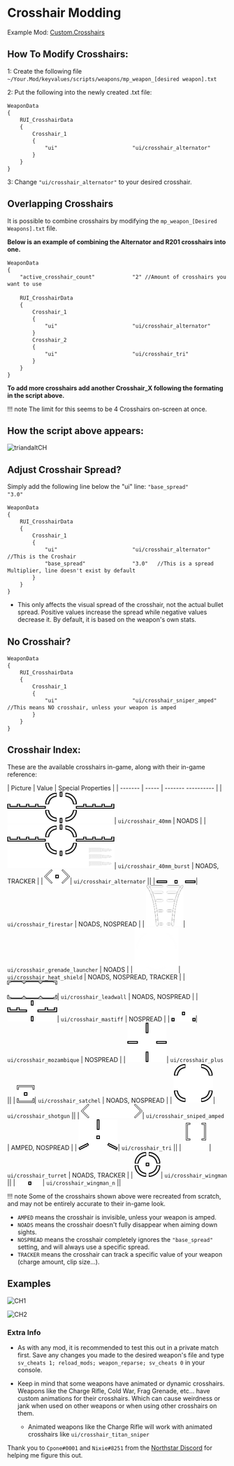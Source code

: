 # Crosshair Modding

Example Mod:
[Custom.Crosshairs](https://github.com/MysteriousRSA/Custom.Crosshairs)

## How To Modify Crosshairs:

1: Create the following file
`~/Your.Mod/keyvalues/scripts/weapons/mp_weapon_[desired weapon].txt`

2: Put the following into the newly created .txt file:

```
WeaponData
{
    RUI_CrosshairData
    {
        Crosshair_1
        {
            "ui"                        "ui/crosshair_alternator"
        }
    }
}
```

3: Change `"ui/crosshair_alternator"` to your desired crosshair.

## Overlapping Crosshairs

It is possible to combine crosshairs by modifying the `mp_weapon_[Desired
Weapons].txt` file.

**Below is an example of combining the Alternator and R201 crosshairs
into one.**

```
WeaponData
{
    "active_crosshair_count"            "2" //Amount of crosshairs you want to use

    RUI_CrosshairData
    {
        Crosshair_1
        {
            "ui"                        "ui/crosshair_alternator"
        }
        Crosshair_2
        {
            "ui"                        "ui/crosshair_tri"
        }
    }
}
```

**To add more crosshairs add another Crosshair\_X following the
formating in the script above.**

!!! note
    The limit for this seems to be 4 Crosshairs on-screen at once.

## How the script above appears:

![triandaltCH](https://user-images.githubusercontent.com/45333346/149623038-64937ab7-bb0f-450c-ba92-97c625e715bf.png)

## Adjust Crosshair Spread?

Simply add the following line below the "ui" line: `"base_spread"               "3.0"`

```
WeaponData
{
    RUI_CrosshairData
    {
        Crosshair_1
        {
            "ui"                        "ui/crosshair_alternator" //This is the Croshair
            "base_spread"               "3.0"   //This is a spread Multiplier, line doesn't exist by default
        }
    }
}
```

* This only affects the visual spread of the crosshair, not the actual bullet spread. Positive values increase the spread while negative values decrease it. By default, it is based on the weapon's own stats.

## No Crosshair?

```
WeaponData
{
    RUI_CrosshairData
    {
        Crosshair_1
        {
            "ui"                        "ui/crosshair_sniper_amped" //This means NO crosshair, unless your weapon is amped
        }
    }
}
```

## Crosshair Index:

These are the available crosshairs in-game, along with their in-game
reference:

| Picture | Value | Special Properties |
| ------- | ----- | ------- ---------- |
| ![](../../../_static/crosshairmodding/crosshair_40mm.png)| `ui/crosshair_40mm` | NOADS |
| ![](../../../_static/crosshairmodding/crosshair_40mm_burst.png)| `ui/crosshair_40mm_burst` | NOADS, TRACKER |
| ![](../../../_static/crosshairmodding/crosshair_alternator.png)| `ui/crosshair_alternator` ||
| ![](../../../_static/crosshairmodding/crosshair_firestar.png)| `ui/crosshair_firestar` | NOADS, NOSPREAD |
| ![](../../../_static/crosshairmodding/crosshair_grenade_launcher.png)| `ui/crosshair_grenade_launcher` | NOADS |
| ![](../../../_static/crosshairmodding/crosshair_heat_shield.png)| `ui/crosshair_heat_shield` | NOADS, NOSPREAD, TRACKER |
| ![](../../../_static/crosshairmodding/crosshair_leadwall.png)| `ui/crosshair_leadwall` | NOADS, NOSPREAD |
| ![](../../../_static/crosshairmodding/crosshair_mastiff.png)| `ui/crosshair_mastiff` | NOSPREAD |
| ![](../../../_static/crosshairmodding/crosshair_mozambique.png)| `ui/crosshair_mozambique` | NOSPREAD |
| ![](../../../_static/crosshairmodding/crosshair_plus.png)| `ui/crosshair_plus` ||
| ![](../../../_static/crosshairmodding/crosshair_satchel.png)| `ui/crosshair_satchel` | NOADS, NOSPREAD |
| ![](../../../_static/crosshairmodding/crosshair_shotgun.png)| `ui/crosshair_shotgun` ||
| ![](../../../_static/crosshairmodding/crosshair_sniper_amped.png)| `ui/crosshair_sniped_amped` | AMPED, NOSPREAD |
| ![](../../../_static/crosshairmodding/crosshair_tri.png)| `ui/crosshair_tri` ||
| ![](../../../_static/crosshairmodding/crosshair_turret.png)| `ui/crosshair_turret` | NOADS, TRACKER |
| ![](../../../_static/crosshairmodding/crosshair_wingman.png)| `ui/crosshair_wingman` ||
| ![](../../../_static/crosshairmodding/crosshair_wingman_n.png)| `ui/crosshair_wingman_n` ||

!!! note
    Some of the crosshairs shown above were recreated from scratch, and may not be entirely accurate to their in-game look.

* `AMPED` means the crosshair is invisible, unless your weapon is amped.
* `NOADS` means the crosshair doesn't fully disappear when aiming down sights.
* `NOSPREAD` means the crosshair completely ignores the `"base_spread"` setting, and will always use a specific spread.
* `TRACKER` means the crosshair can track a specific value of your weapon (charge amount, clip size...).

## Examples

![CH1](https://user-images.githubusercontent.com/45333346/149503054-45eb1fa5-5e89-4bf1-bf58-b58c1bfab94b.png)

![CH2](https://user-images.githubusercontent.com/45333346/149503085-154c05b8-4a76-4d03-80aa-fe67fba1bcb1.png)


### Extra Info


* As with any mod, it is recommended to test this out in a private match first. Save any changes you made to the desired weapon's file and type `sv_cheats 1; reload_mods; weapon_reparse; sv_cheats 0` in your console.


* Keep in mind that some weapons have animated or dynamic crosshairs. Weapons like the Charge Rifle, Cold War, Frag Grenade, etc... have custom animations for their crosshairs. Which can cause weirdness or jank when used on other weapons or when using other crosshairs on them.
   * Animated weapons like the Charge Rifle will work with animated crosshairs like `ui/crosshair_titan_sniper`

Thank you to `Cpone#0001` and `Nixie#8251` from the [Northstar
Discord](https://northstar.tf/discord) for helping me figure this out.
